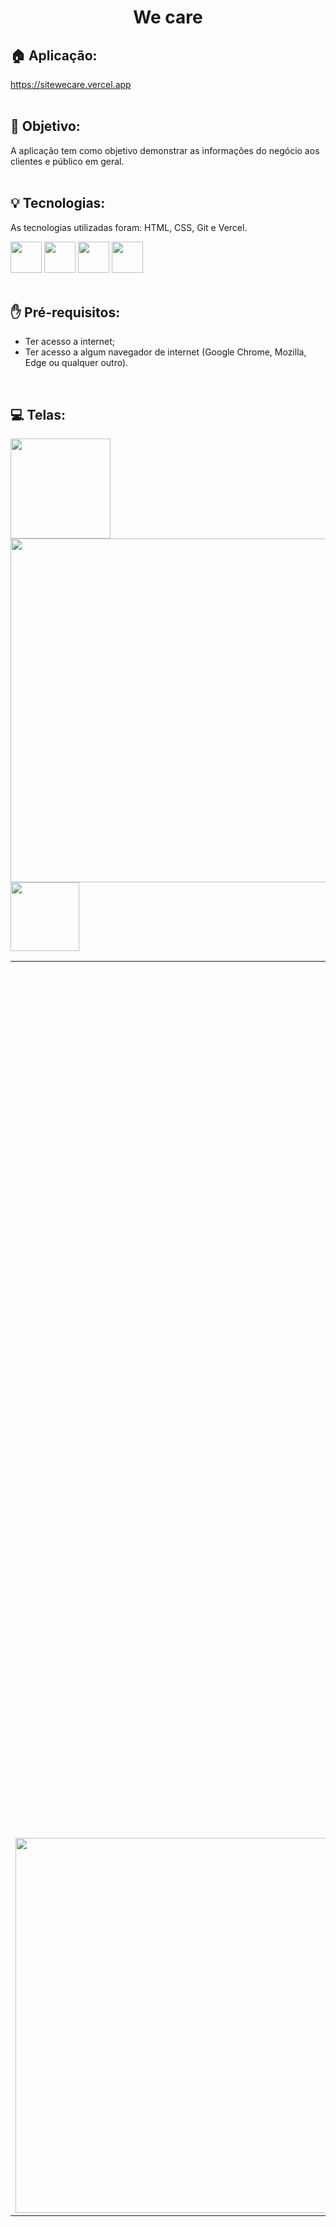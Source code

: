 <h1 align="center">
  We care
</h1>

## 🏠 Aplicação:
https://sitewecare.vercel.app
<br><br>

## 🎯 Objetivo:
<span>A aplicação tem como objetivo demonstrar as informações do negócio aos clientes e público em geral.</span>
<br><br>

## 💡 Tecnologias:
As tecnologias utilizadas foram: HTML, CSS, Git e Vercel.
<div display: "flex" justify-content="center">
  <img width="50px" src="https://cdn.jsdelivr.net/gh/devicons/devicon@latest/icons/html5/html5-original.svg"/>
  <img width="50px" src="https://cdn.jsdelivr.net/gh/devicons/devicon@latest/icons/css3/css3-original.svg"/>
  <img width="50px" src="https://cdn.jsdelivr.net/gh/devicons/devicon@latest/icons/git/git-original.svg"/>        
  <img width="50px" src="https://cdn.jsdelivr.net/gh/devicons/devicon@latest/icons/vercel/vercel-original.svg"/>
</div>
<br>

## ✋ Pré-requisitos:
<ul>
  <li>Ter acesso a internet;</li>
  <li>Ter acesso a algum navegador de internet (Google Chrome, Mozilla, Edge ou qualquer outro).</li>
</ul>
<br>

## 💻 Telas:
<div display="flex">
  <img src="https://github.com/tiagorodri-dev/site-veterinaria/assets/68871083/0846d1b0-b2ae-4c0a-a8c1-7e899be60eb6" width="160px">
  <img src="https://github.com/tiagorodri-dev/site-veterinaria/assets/68871083/8eeec0a6-0852-46b0-be6f-8de3550329b6" width="550px">
  <img src="https://github.com/tiagorodri-dev/site-veterinaria/assets/68871083/3dc25635-cb4a-40d5-a891-53a327955fbf" width="110px">
</div>

<table width="1000px">
  <tr>
      <td align="center" valign="bottom">
          <a href="#">
                <img src="https://github.com/tiagorodri-dev/site-veterinaria/assets/68871083/0846d1b0-b2ae-4c0a-a8c1-7e899be60eb6" width="600px;"/><br>                
         </a>
      </td>
      <td align="center" valign="bottom">
          <a href="#">
              <img src="https://github.com/tiagorodri-dev/site-veterinaria/assets/68871083/8eeec0a6-0852-46b0-be6f-8de3550329b6" width="2000px;" alt="Texto Abaixo da imagem"/><br>        
         </a>
      </td>
      <td align="center" valign="bottom">
          <a href="#">
              <img src="https://github.com/tiagorodri-dev/site-veterinaria/assets/68871083/3dc25635-cb4a-40d5-a891-53a327955fbf" width="450px;" alt="Texto Abaixo da imagem"/><br>         
         </a>
      </td>
  </tr>
</table>
